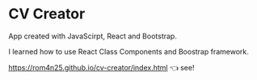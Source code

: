 # CV Creator

App created with JavaScirpt, React and Bootstrap.

I learned how to use React Class Components and Boostrap framework.

https://rom4n25.github.io/cv-creator/index.html :point_left: see!
